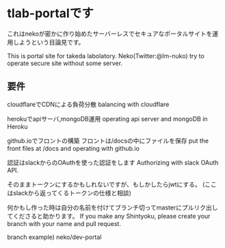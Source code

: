 # tlab-portalです

これはnekoが密かに作り始めたサーバーレスでセキュアなポータルサイトを運用しようという目論見です。

This is portal site for takeda labolatory.
Neko(Twitter:@Im-nuko) try to operate secure site without some server.

## 要件
cloudflareでCDNによる負荷分散
balancing with cloudflare

herokuでapiサーバ,mongoDB運用
operating api server and mongoDB in Heroku

github.ioでフロントの構築
フロントは/docsの中にファイルを保存
put the front files at /docs and operating with github.io

認証はslackからのOAuthを使った認証をします
Authorizing with slack OAuth API.

そのままトークンにするかもしれないですが、もしかしたらjwtにする。
(ここはslackから返ってくるトークンの仕様と相談)


何かもし作った時は自分の名前を付けてブランチ切ってmasterにプルリク出してくださると助かります。
If you make any Shintyoku, please create your branch with your name and pull request.

branch example) neko/dev-portal
